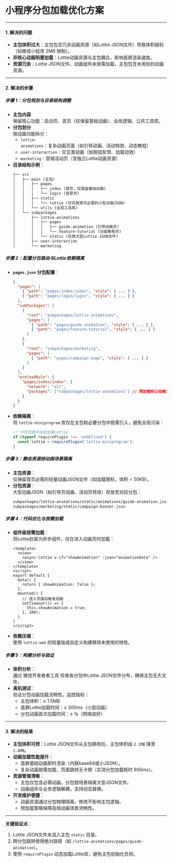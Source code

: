 
# 小程序分包加载优化方案

---

#### **1. 解决的问题**
- **主包体积过大**：主包包含冗余动画资源（如Lottie JSON文件）导致体积超标（如微信小程序 2MB 限制）。
- **非核心动画阻塞加载**：Lottie动画资源与主包耦合，影响首屏渲染速度。
- **资源冗余**：Lottie JSON文件、动画组件未按需加载，主包包含未用到的动画资源。

---

#### **2. 解决的步骤**

##### **步骤 1：分包规划与目录结构调整**
- **主包内容**  
  保留核心功能：启动页、首页（仅保留基础动画）、全局逻辑、公共工具库。
- **分包划分**  
  按动画功能拆分：
    - `lottie-animations`：复杂动画页面（如引导动画、活动特效、动态教程）
    - `user-interaction`：交互类动画（如按钮反馈、加载动效）
    - `marketing`：营销活动页（含独立Lottie动画资源）
- **目录结构示例**：
  ```markdown
  ├── src
  │   ├── main (主包)
  │   │   ├── pages
  │   │   │   ├── index (首页，仅保留基础动画)
  │   │   │   └── login (登录页)
  │   │   ├── static 
  │   │   │   └── lottie (仅存放首页必需的小型动画JSON)
  │   │   └── utils (全局工具库)
  │   └── subpackages
  │       ├── lottie-animations
  │       │   ├── pages 
  │       │   │   ├── guide-animation (引导动画页)
  │       │   │   └── feature-tutorial (功能教程页)
  │       │   └── static (存放大型Lottie JSON文件)
  │       ├── user-interaction
  │       └── marketing
  ```

##### **步骤 2：配置分包路由与Lottie依赖隔离**
- **`pages.json` 分包配置**：
  ```json
  {
    "pages": [
      { "path": "pages/index/index", "style": { ... } },
      { "path": "pages/login/login", "style": { ... } }
    ],
    "subPackages": [
      {
        "root": "subpackages/lottie-animations",
        "pages": [
          { "path": "pages/guide-animation", "style": { ... } },
          { "path": "pages/feature-tutorial", "style": { ... } }
        ]
      },
      {
        "root": "subpackages/marketing",
        "pages": [ 
          { "path": "pages/campaign-page", "style": { ... } } 
        ]
      }
    ],
    "preloadRule": {
      "pages/index/index": {
        "network": "all",
        "packages": ["subpackages/lottie-animations"] // 预加载核心动画分包
      }
    }
  }
  ```
- **依赖隔离**：  
  将 `lottie-miniprogram` 库仅在主包和必要分包中按需引入，避免全局污染：
  ```javascript
  // 分包页面中动态加载Lottie
  if (typeof requirePlugin !== 'undefined') {
    const lottie = requirePlugin('lottie-miniprogram');
  }
  ```

##### **步骤 3：静态资源按动画场景隔离**
- **主包资源**：  
  仅保留首页必需的轻量动画JSON文件（如加载图标，体积 < 50KB）。
- **分包资源**：  
  大型动画JSON（如引导页动画、活动页特效）存放至对应分包：
  ```markdown
  subpackages/lottie-animations/static/animations/guide-animation.json
  subpackages/marketing/static/campaign-banner.json
  ```

##### **步骤 4：代码优化与按需加载**
- **组件级按需加载**：  
  将Lottie封装为异步组件，仅在进入动画页时加载：
  ```vue
  <template>
    <view>
      <async-lottie v-if="showAnimation" :json="animationData" />
    </view>
  </template>
  <script>
  export default {
    data() {
      return { showAnimation: false };
    },
    mounted() {
      // 进入页面后触发加载
      setTimeout(() => {
        this.showAnimation = true;
      }, 100);
    }
  }
  </script>
  ```
- **依赖压缩**：  
  使用 `lottie-web` 的轻量版或自定义构建移除未使用的特性。

##### **步骤 5：构建分析与验证**
- **体积分析**：  
  通过 微信开发者者工具 检查各分包中Lottie JSON文件分布，确保主包无大文件。
- **真机测试**：  
  验证分包动画加载流畅性，监控指标：
    - 主包体积：≤ 1.5MB
    - 首屏Lottie加载时间：≤ 300ms（小型动画）
    - 分包动画首次加载时间：≤ 1s（网络良好）

---

#### **3. 解决的结果**
- **主包体积可控**：Lottie JSON文件从主包移除后，主包体积由 `2.1MB` 降至 `1.4MB`。
- **动画加载性能提升**：
    - 首屏基础动画即时渲染（内联base64或小JSON）。
    - 复杂动画按需加载，页面跳转无卡顿（实测分包加载耗时 800ms）。
- **资源管理清晰**：
    - 主包仅包含必需动画，分包按场景隔离大型JSON文件。
    - 动画组件与业务逻辑解耦，支持动态替换。
- **开发维护便捷**：
    - 动画资源通过分包物理隔离，修改不影响主包逻辑。
    - 预加载策略保障高频动画场景流畅性。

--- 

**关键验证点**：
1. Lottie JSON文件未混入主包 `static` 目录。
2. 跨分包跳转使用绝对路径（如 `/lottie-animations/pages/guide-animation`）。
3. 使用 `requirePlugin` 动态加载Lottie库，避免主包初始化负担。
